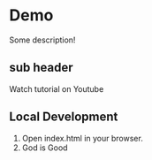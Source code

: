 # Demo 

Some description!
## sub header

Watch tutorial on Youtube 

## Local Development 

1. Open index.html in your browser.
2. God is Good